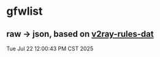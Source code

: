 # gfwlist
## raw -> json, based on [v2ray-rules-dat](https://github.com/Loyalsoldier/v2ray-rules-dat)
Tue Jul 22 12:00:43 PM CST 2025

